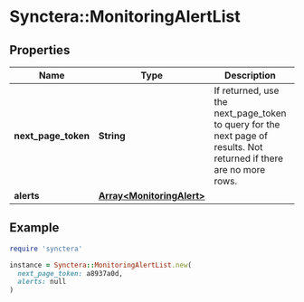 # Synctera::MonitoringAlertList

## Properties

| Name | Type | Description | Notes |
| ---- | ---- | ----------- | ----- |
| **next_page_token** | **String** | If returned, use the next_page_token to query for the next page of results. Not returned if there are no more rows. | [optional] |
| **alerts** | [**Array&lt;MonitoringAlert&gt;**](MonitoringAlert.md) |  |  |

## Example

```ruby
require 'synctera'

instance = Synctera::MonitoringAlertList.new(
  next_page_token: a8937a0d,
  alerts: null
)
```

